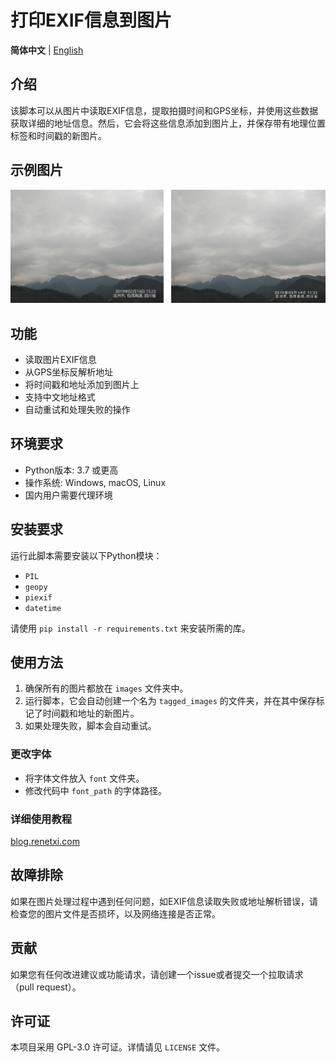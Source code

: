 # 打印EXIF信息到图片

**简体中文** | [English](README_en.md) 

## 介绍
该脚本可以从图片中读取EXIF信息，提取拍摄时间和GPS坐标，并使用这些数据获取详细的地址信息。然后，它会将这些信息添加到图片上，并保存带有地理位置标签和时间戳的新图片。

## 示例图片
![1](https://github.com/fjd2004711/print-exif-to-photo/blob/main/Sample%20image/Sample_image.png)

## 功能
- 读取图片EXIF信息
- 从GPS坐标反解析地址
- 将时间戳和地址添加到图片上
- 支持中文地址格式
- 自动重试和处理失败的操作

## 环境要求

- Python版本: 3.7 或更高
- 操作系统: Windows, macOS, Linux
- 国内用户需要代理环境

## 安装要求
运行此脚本需要安装以下Python模块：
- `PIL`
- `geopy`
- `piexif`
- `datetime`

请使用 `pip install -r requirements.txt` 来安装所需的库。

## 使用方法
1. 确保所有的图片都放在 `images` 文件夹中。
2. 运行脚本，它会自动创建一个名为 `tagged_images` 的文件夹，并在其中保存标记了时间戳和地址的新图片。
3. 如果处理失败，脚本会自动重试。

### 更改字体
- 将字体文件放入 `font`  文件夹。
- 修改代码中 `font_path` 的字体路径。

### 详细使用教程
[blog.renetxi.com](https://blog.renetxi.com/archives/866)

## 故障排除
如果在图片处理过程中遇到任何问题，如EXIF信息读取失败或地址解析错误，请检查您的图片文件是否损坏，以及网络连接是否正常。

## 贡献
如果您有任何改进建议或功能请求，请创建一个issue或者提交一个拉取请求（pull request）。

## 许可证
本项目采用 GPL-3.0 许可证。详情请见 `LICENSE` 文件。        